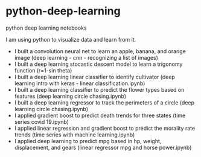 # python-deep-learning
python deep learning notebooks

I am using python to visualize data and learn from it.

* I built a convolution neural net to learn an apple, banana, and orange image (deep learning - cnn - recognizing a list of images) 
* I built a deep learning stocastic descent model to learn a trigonomy function (r=1-sin theta)
* I built a deep learning linear classifier to identify cultivator (deep learning intro with keras - linear classification.ipynb)
* I built a deep learning classifier to predict the flower types based on features (deep learning circle chasing.ipynb)
* I built a deep learning regressor to track the perimeters of a circle (deep learning circle chasing.ipynb)
* I applied gradient boost to predict death trends for three states (time series covid 19.ipynb)
* I applied linear regression and gradient boost to predict the morality rate trends (time series with machine learning.ipynb)
* I applied deep learning to predict mpg based in hp, weight, displacement, and gears (linear regressor mpg and horse power.ipynb)


